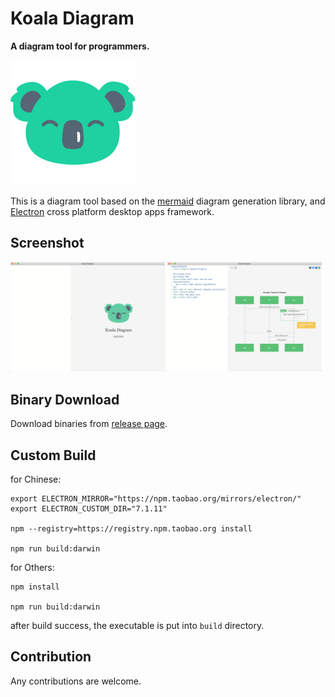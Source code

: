 # Koala Diagram

**A diagram tool for programmers.**

![](./docs/koala.png)

This is a diagram tool based on the [mermaid](https://github.com/mermaid-js/mermaid) diagram generation library, and [Electron](https://www.electronjs.org/) cross platform desktop apps framework.

## Screenshot

<img src="./docs/screenshot.png" alt="Blank Window" width="49%" />
<img src="./docs/screenshot-1.png" alt="Blank Window" width="49%" />

## Binary Download

Download binaries from [release page](https://github.com/xyeric/koala-diagram/releases).

## Custom Build

for Chinese:
```shell
export ELECTRON_MIRROR="https://npm.taobao.org/mirrors/electron/"
export ELECTRON_CUSTOM_DIR="7.1.11"

npm --registry=https://registry.npm.taobao.org install

npm run build:darwin
```

for Others:
```shell
npm install

npm run build:darwin
```

after build success, the executable is put into `build` directory.

## Contribution

Any contributions are welcome.
